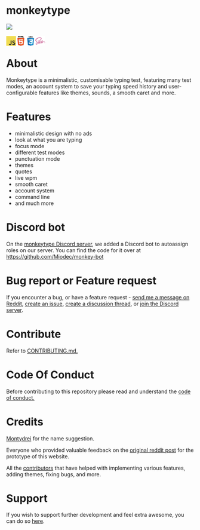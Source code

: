 # monkeytype

[![](https://github.com/Miodec/monkeytype/blob/master/static/images/mtsocial.png?raw=true)](https://monkeytype.com/)
<br />

<img align="left" alt="JavaScript" width="26px" src="https://raw.githubusercontent.com/github/explore/80688e429a7d4ef2fca1e82350fe8e3517d3494d/topics/javascript/javascript.png" />
<img align="left" alt="HTML5" width="26px" src="https://raw.githubusercontent.com/github/explore/80688e429a7d4ef2fca1e82350fe8e3517d3494d/topics/html/html.png" />
<img align="left" alt="CSS3" width="26px" src="https://raw.githubusercontent.com/github/explore/80688e429a7d4ef2fca1e82350fe8e3517d3494d/topics/css/css.png" />
<img align="left" alt="CSS3" width="26px" src="https://raw.githubusercontent.com/github/explore/80688e429a7d4ef2fca1e82350fe8e3517d3494d/topics/sass/sass.png" />
<br />

# About

Monkeytype is a minimalistic, customisable typing test, featuring many test modes, an account system to save your typing speed history and user-configurable features like themes, sounds, a smooth caret and more.

# Features

- minimalistic design with no ads
- look at what you are typing
- focus mode
- different test modes
- punctuation mode
- themes
- quotes
- live wpm
- smooth caret
- account system
- command line
- and much more

# Discord bot

On the [monkeytype Discord server](https://www.discord.gg/monkeytype), we added a Discord bot to autoassign roles on our server. You can find the code for it over at https://github.com/Miodec/monkey-bot


# Bug report or Feature request

If you encounter a bug, or have a feature request - [send me a message on Reddit](https://reddit.com/user/miodec), [create an issue](https://github.com/Miodec/monkeytype/issues), [create a discussion thread](https://github.com/Miodec/monkeytype/discussions), or [join the Discord server](https://www.discord.gg/monkeytype).

# Contribute

Refer to [CONTRIBUTING.md.](https://github.com/Miodec/monkeytype/blob/master/CONTRIBUTING.md)

# Code Of Conduct

Before contributing to this repository please read and understand the [code of conduct.](https://github.com/Miodec/monkeytype/blob/master/CODE_OF_CONDUCT.md)

# Credits

[Montydrei](https://www.reddit.com/user/montydrei) for the name suggestion.

Everyone who provided valuable feedback on the [original reddit post](https://www.reddit.com/r/MechanicalKeyboards/comments/gc6wx3/experimenting_with_a_completely_new_type_of/) for the prototype of this website.

All the [contributors](https://github.com/Miodec/monkeytype/graphs/contributors) that have helped with implementing various features, adding themes, fixing bugs, and more.

# Support

If you wish to support further development and feel extra awesome, you can do so [here](https://www.paypal.me/jackbartnik).


